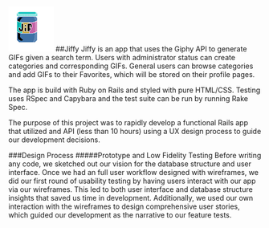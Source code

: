 ![alt-text](app/assets/images/logo.png)
##Jiffy
Jiffy is an app that uses the Giphy API to generate GIFs given a search term. Users with administrator status can create categories and corresponding GIFs. General users can browse categories and add GIFs to their Favorites, which will be stored on their profile pages.

The app is build with Ruby on Rails and styled with pure HTML/CSS. Testing uses RSpec and Capybara and the test suite can be run by running Rake Spec.

The purpose of this project was to rapidly develop a functional Rails app that utilized and API (less than 10 hours) using a UX design process to guide our development decisions.

###Design Process
#####Prototype and Low Fidelity Testing
Before writing any code, we sketched out our vision for the database structure and user interface. Once we had an full user workflow designed with wireframes, we did our first round of usability testing by having users interact with our app via our wireframes. This led to both user interface and database structure insights that saved us time in development.  Additionally, we used our own interaction with the wireframes to design comprehensive user stories, which guided our development as the narrative to our feature tests.
